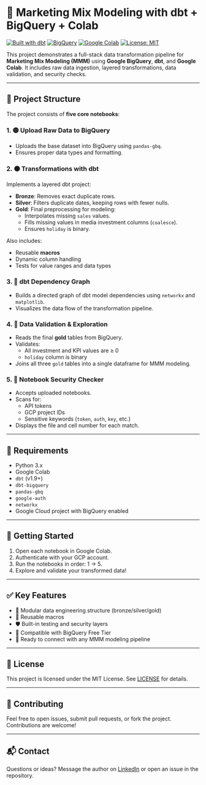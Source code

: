 # 🧠 Marketing Mix Modeling with dbt + BigQuery + Colab

[![Built with dbt](https://img.shields.io/badge/Built%20With-dbt-FF694B?style=flat&logo=dbt)](https://www.getdbt.com/)
[![BigQuery](https://img.shields.io/badge/Google-BigQuery-4285F4?style=flat&logo=googlecloud)](https://cloud.google.com/bigquery)
[![Google Colab](https://img.shields.io/badge/Google-Colab-F9AB00?style=flat&logo=googlecolab)](https://colab.research.google.com/)
[![License: MIT](https://img.shields.io/badge/License-MIT-yellow.svg)](LICENSE)

This project demonstrates a full-stack data transformation pipeline for **Marketing Mix Modeling (MMM)** using **Google BigQuery**, **dbt**, and **Google Colab**. It includes raw data ingestion, layered transformations, data validation, and security checks.

---

## 📂 Project Structure

The project consists of **five core notebooks**:

### 1. 🟡 Upload Raw Data to BigQuery

- Uploads the base dataset into BigQuery using `pandas-gbq`.
- Ensures proper data types and formatting.

### 2. 🟠 Transformations with dbt

Implements a layered dbt project:

- **Bronze**: Removes exact duplicate rows.
- **Silver**: Filters duplicate dates, keeping rows with fewer nulls.
- **Gold**: Final preprocessing for modeling:
  - Interpolates missing `sales` values.
  - Fills missing values in media investment columns (`coalesce`).
  - Ensures `holiday` is binary.

Also includes:
- Reusable **macros**
- Dynamic column handling
- Tests for value ranges and data types

### 3. 🔷 dbt Dependency Graph

- Builds a directed graph of dbt model dependencies using `networkx` and `matplotlib`.
- Visualizes the data flow of the transformation pipeline.

### 4. 🔎 Data Validation & Exploration

- Reads the final **gold** tables from BigQuery.
- Validates:
  - All investment and KPI values are ≥ 0
  - `holiday` column is binary
- Joins all three `gold` tables into a single dataframe for MMM modeling.

### 5. 🔐 Notebook Security Checker

- Accepts uploaded notebooks.
- Scans for:
  - API tokens
  - GCP project IDs
  - Sensitive keywords (`token`, `auth`, `key`, etc.)
- Displays the file and cell number for each match.

---

## 🔧 Requirements

- Python 3.x
- Google Colab
- `dbt` (v1.9+)
- `dbt-bigquery`
- `pandas-gbq`
- `google-auth`
- `networkx`
- Google Cloud project with BigQuery enabled

---

## 🚀 Getting Started

1. Open each notebook in Google Colab.
2. Authenticate with your GCP account.
3. Run the notebooks in order: 1 → 5.
4. Explore and validate your transformed data!

---

## ✅ Key Features

- 🧱 Modular data engineering structure (bronze/silver/gold)
- 🔁 Reusable macros
- 🛡️ Built-in testing and security layers
- 💸 Compatible with BigQuery Free Tier
- 🔗 Ready to connect with any MMM modeling pipeline

---

## 📜 License

This project is licensed under the MIT License. See [LICENSE](LICENSE) for details.

---

## 🤝 Contributing

Feel free to open issues, submit pull requests, or fork the project. Contributions are welcome!

---

## 📬 Contact

Questions or ideas? Message the author on [LinkedIn](https://linkedin.com) or open an issue in the repository.
